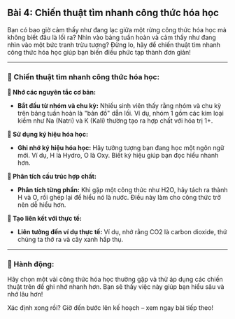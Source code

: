 ## Bài 4: Chiến thuật tìm nhanh công thức hóa học

Bạn có bao giờ cảm thấy như đang lạc giữa một rừng công thức hóa học mà không biết đâu là lối ra? Nhìn vào bảng tuần hoàn và cảm thấy như đang nhìn vào một bức tranh trừu tượng? Đừng lo, hãy để chiến thuật tìm nhanh công thức hóa học giúp bạn biến điều phức tạp thành đơn giản!

---

### 📌 Chiến thuật tìm nhanh công thức hóa học:

**🔹 Nhớ các nguyên tắc cơ bản:**
- **Bắt đầu từ nhóm và chu kỳ:** Nhiều sinh viên thấy rằng nhóm và chu kỳ trên bảng tuần hoàn là "bản đồ" dẫn lối. Ví dụ, nhóm 1 gồm các kim loại kiềm như Na (Natri) và K (Kali) thường tạo ra hợp chất với hóa trị 1+.

**🔹 Sử dụng ký hiệu hóa học:**
- **Ghi nhớ ký hiệu hóa học:** Hãy tưởng tượng bạn đang học một ngôn ngữ mới. Ví dụ, H là Hydro, O là Oxy. Biết ký hiệu giúp bạn đọc hiểu nhanh hơn.

**🔹 Phân tích cấu trúc hợp chất:**
- **Phân tích từng phần:** Khi gặp một công thức như H2O, hãy tách ra thành H và O, rồi ghép lại để hiểu nó là nước. Điều này làm cho công thức trở nên dễ hiểu hơn.

**🔹 Tạo liên kết với thực tế:**
- **Liên tưởng đến ví dụ thực tế:** Ví dụ, nhớ rằng CO2 là carbon dioxide, thứ chúng ta thở ra và cây xanh hấp thụ.

---

### 🚀 Hành động:

Hãy chọn một vài công thức hóa học thường gặp và thử áp dụng các chiến thuật trên để ghi nhớ nhanh hơn. Bạn sẽ thấy việc này giúp bạn hiểu sâu và nhớ lâu hơn!

Xác định xong rồi? Giờ đến bước lên kế hoạch – xem ngay bài tiếp theo!